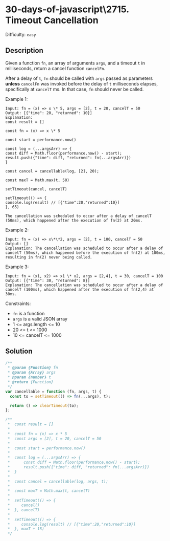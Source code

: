 # 30-days-of-javascript\2715. Timeout Cancellation

Difficulty: `easy`

## Description

Given a function `fn`, an array of arguments `args`, and a timeout `t` in milliseconds, return a cancel function `cancelFn`.

After a delay of `t`, `fn` should be called with `args` passed as parameters **unless** `cancelFn` was invoked before the delay of `t` milliseconds elapses, specifically at `cancelT` ms. In that case, `fn` should never be called.

Example 1:

```
Input: fn = (x) => x \* 5, args = [2], t = 20, cancelT = 50
Output: [{"time": 20, "returned": 10}]
Explanation:
const result = []

const fn = (x) => x \* 5

const start = performance.now()

const log = (...argsArr) => {
const diff = Math.floor(performance.now() - start);
result.push({"time": diff, "returned": fn(...argsArr)})
}

const cancel = cancellable(log, [2], 20);

const maxT = Math.max(t, 50)

setTimeout(cancel, cancelT)

setTimeout(() => {
console.log(result) // [{"time":20,"returned":10}]
}, 65)

The cancellation was scheduled to occur after a delay of cancelT (50ms), which happened after the execution of fn(2) at 20ms.
```

Example 2:

```
Input: fn = (x) => x\*\*2, args = [2], t = 100, cancelT = 50
Output: []
Explanation: The cancellation was scheduled to occur after a delay of cancelT (50ms), which happened before the execution of fn(2) at 100ms, resulting in fn(2) never being called.
```

Example 3:

```
Input: fn = (x1, x2) => x1 \* x2, args = [2,4], t = 30, cancelT = 100
Output: [{"time": 30, "returned": 8}]
Explanation: The cancellation was scheduled to occur after a delay of cancelT (100ms), which happened after the execution of fn(2,4) at 30ms.
```

Constraints:

- `fn` is a function
- `args` is a valid JSON array
- 1 <= args.length <= 10
- 20 <= t <= 1000
- 10 <= cancelT <= 1000

## Solution

```js
/**
 * @param {Function} fn
 * @param {Array} args
 * @param {number} t
 * @return {Function}
 */
var cancellable = function (fn, args, t) {
  const to = setTimeout(() => fn(...args), t);

  return () => clearTimeout(to);
};

/**
 *  const result = []
 *
 *  const fn = (x) => x * 5
 *  const args = [2], t = 20, cancelT = 50
 *
 *  const start = performance.now()
 *
 *  const log = (...argsArr) => {
 *      const diff = Math.floor(performance.now() - start);
 *      result.push({"time": diff, "returned": fn(...argsArr)})
 *  }
 *
 *  const cancel = cancellable(log, args, t);
 *
 *  const maxT = Math.max(t, cancelT)
 *
 *  setTimeout(() => {
 *     cancel()
 *  }, cancelT)
 *
 *  setTimeout(() => {
 *     console.log(result) // [{"time":20,"returned":10}]
 *  }, maxT + 15)
 */
```
